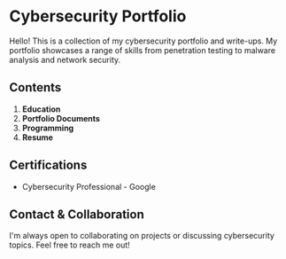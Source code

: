 
# Cybersecurity Portfolio

Hello! This is a collection of my cybersecurity portfolio and write-ups. My portfolio showcases a range of skills from penetration testing to malware analysis and network security.

## Contents

1.  **Education**
2.  **Portfolio Documents**
3.  **Programming**
4.  **Resume**

## Certifications

-   Cybersecurity Professional - Google

## Contact & Collaboration

I'm always open to collaborating on projects or discussing cybersecurity topics. Feel free to reach me out!
